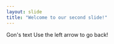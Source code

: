 ```yaml
---
layout: slide
title: "Welcome to our second slide!"
---
```

Gon's text
Use the left arrow to go back!
